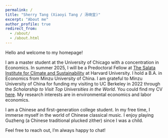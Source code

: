 ```yaml
---
permalink: /
title: "Sherry Tang (Xiaoyi Tang / 汤晓宜)"
excerpt: "About me"
author_profile: true
redirect_from: 
  - /about/
  - /about.html
---
```


Hello and welcome to my homepage!

I am a master student at the University of Chicago with a concentration in Economics. In summer 2025, I will be a Predoctoral Fellow at [The Salata Institute for Climate and Sustainability](https://salatainstitute.harvard.edu/) at Harvard University. I hold a B.A. in Economics from Minzu University of China. I am grateful to Minzu University of China for funding my visiting to UC Berkeley in 2022 through the *Scholarship to Visit Top Universities in the World*. You could find my CV [here](/files/CV.pdf). My research interests are in environmental economics and labor economics. 

I am a Chinese and first-generation college student. In my free time, I immerse myself in the world of Chinese classical music. I enjoy playing Guzheng (a Chinese traditional plucked zither) since I was a child. 

Feel free to reach out, I’m always happy to chat!


